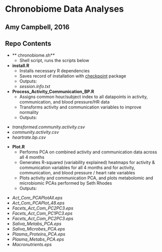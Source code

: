 Chronobiome Data Analyses
==============================================
**Amy Campbell, 2016**
---------------------------------------------------------------------------------
Repo Contents
---------------------------------------------------------------------------------
* ** chronobiome.sh**
  - Shell script, runs the scripts below
* **install.R**
   - Installs necessary R dependencies
   - Saves record of installation with [checkpoint](https://cran.r-project.org/web/packages/checkpoint/index.html) package
   - Outputs:
  - *session.info.txt*
* **Process_Activity_Communication_BP.R** 
   - Assigns common hour/subject index to all datapoints in activity, communication, and blood pressure/HR data
   - Transforms activity and communication variables to improve normality
   - Outputs:
 - *transformed.community.activity.csv*
 - *community.activity.csv* 
 - *heartrate.bp.csv*
* **Plot.R**
   - Performs PCA on combined activity and communication data across all 4 months
   - Generates R-squared (variability explained) heatmaps for activity & communication variables for all 4 months and for activity, communication, and blood pressure / heart rate variables 
   - Plots activity and communication PCA, and plots metabolomic and microbiomic PCAs performed by Seth Rhodes
   - Outputs: 
 - *Act_Com_PCAPlotAll.eps*
 - *Act_Com_PCAPlot_48.eps* 
 - *Facets_Act_Com_PC2PC3.eps*
 - *Facets_Act_Com_PC1PC3.eps*
 - *Facets_Act_Com_PC2PC3.eps*
 - *Saliva_Metabs_PCA.eps*
 - *Saliva_Microbes_PCA.eps*
 - *Plasma_Proteins_PCA.eps*
 - *Plasma_Metabs_PCA.eps*
 - *Macronutrients.eps*
 
